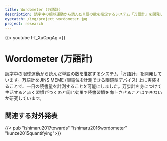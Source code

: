 ```yaml
---
title: Wordometer (万語計)
description: 読字中の眼球運動から読んだ単語の数を推定するシステム「万語計」を開発しています。万語計をJINS MEME (眼電位を計測できる眼鏡型デバイス) 上に実装することで、一日の読書量を計測することを可能にしました。万歩計を身につけて生活すると歩く習慣がつくのと同じ効果で読書習慣を向上させることはできないか研究しています。
eyecatch: /img/project_wordometer.jpg
project: research
---
```


{{< youtube I-f_XuCpgAg >}}

# Wordometer (万語計)

読字中の眼球運動から読んだ単語の数を推定するシステム「万語計」を開発しています。万語計をJINS MEME (眼電位を計測できる眼鏡型デバイス) 上に実装することで、一日の読書量を計測することを可能にしました。万歩計を身につけて生活すると歩く習慣がつくのと同じ効果で読書習慣を向上させることはできないか研究しています。

## 関連する対外発表

{{< pub "ishimaru2017towards" "ishimaru2016wordometer" "kunze2015quantifying">}}